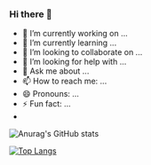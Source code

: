### Hi there 👋
- 🔭 I’m currently working on ...
- 🌱 I’m currently learning ...
- 👯 I’m looking to collaborate on ...
- 🤔 I’m looking for help with ...
- 💬 Ask me about ...
- 📫 How to reach me: ...
- 😄 Pronouns: ...
- ⚡ Fun fact: ...
- 
![Anurag's GitHub stats](https://github-readme-stats.vercel.app/api?username=chkawan&show_icons=true&theme=transparent&title_color=2f80ed&text_bold=false)

[![Top Langs](https://github-readme-stats.vercel.app/api/top-langs/?username=chkawan&layout=default&show_icons=true&theme=transparent&title_color=2f80ed&card_width=417&card_height=500)](https://github.com/chkawan/github-readme-stats)

